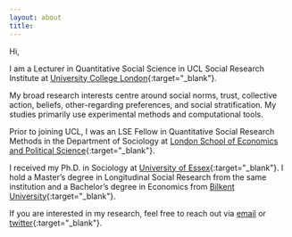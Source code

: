 ```yaml
---
layout: about
title: 
---
```


Hi,

I am a Lecturer in Quantitative Social Science in UCL Social Research Institute at [University College London](https://www.ucl.ac.uk/){:target="_blank"}.

My broad research interests centre around social norms, trust, collective action, beliefs, other-regarding preferences, and social stratification. My studies primarily use experimental methods and computational tools. 

Prior to joining UCL, I was an LSE Fellow in Quantitative Social Research Methods in the Department of Sociology at [London School of Economics and Political Science](https://www.lse.ac.uk/sociology){:target="_blank"}. 

I received my Ph.D. in Sociology at [University of Essex](https://www.essex.ac.uk/departments/sociology){:target="_blank"}. I hold a Master’s degree in Longitudinal Social Research from the same institution and a Bachelor’s degree in Economics from [Bilkent University](http://econ.bilkent.edu.tr/){:target="_blank"}. 

If you are interested in my research, feel free to reach out via [email](mailto:b.sonmez@ucl.ac.uk) or [twitter](https://twitter.com/socioburak){:target="_blank"}.
